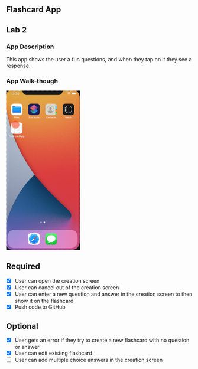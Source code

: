 ## Flashcard App

## Lab 2

### App Description
This app shows the user a fun questions, and when they tap on it they see a response.

### App Walk-though

<img src="https://github.com/samuelsandoval1/FlashcardApp/raw/main/App_Walkthroughs/lab2.gif" width=200><br>




## Required
- [x] User can open the creation screen
- [x] User can cancel out of the creation screen
- [x] User can enter a new question and answer in the creation screen to then show it on the flashcard
- [x] Push code to GitHub

## Optional
- [x] User gets an error if they try to create a new flashcard with no question or answer
- [x] User can edit existing flashcard
- [ ] User can add multiple choice answers in the creation screen
